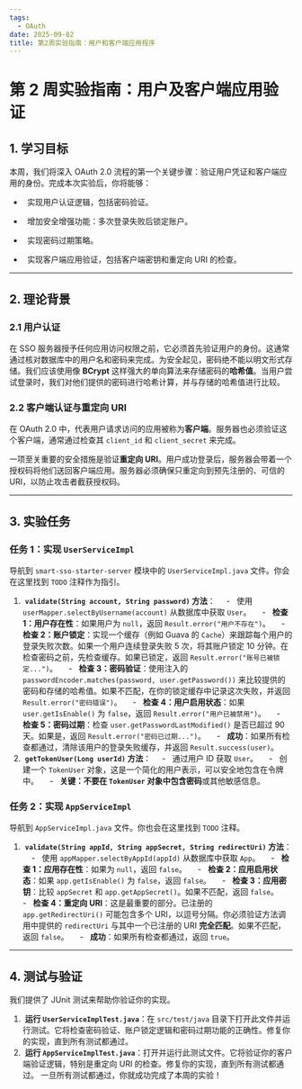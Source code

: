 ```yaml
---
tags:
  - OAuth
date: 2025-09-02
title: 第2周实验指南：用户和客户端应用程序
---
```


# 第 2 周实验指南：用户及客户端应用验证
## 1. 学习目标
本周，我们将深入 OAuth 2.0 流程的第一个关键步骤：验证用户凭证和客户端应用的身份。完成本次实验后，你将能够：
-   实现用户认证逻辑，包括密码验证。

-   增加安全增强功能：多次登录失败后锁定账户。

-   实现密码过期策略。

-   实现客户端应用验证，包括客户端密钥和重定向 URI 的检查。
---
## 2. 理论背景

### 2.1 用户认证

在 SSO 服务器授予任何应用访问权限之前，它必须首先验证用户的身份。这通常通过核对数据库中的用户名和密码来完成。为安全起见，密码绝不能以明文形式存储。我们应该使用像 **BCrypt** 这样强大的单向算法来存储密码的**哈希值**。当用户尝试登录时，我们对他们提供的密码进行哈希计算，并与存储的哈希值进行比较。

### 2.2 客户端认证与重定向 URI

在 OAuth 2.0 中，代表用户请求访问的应用被称为**客户端**。服务器也必须验证这个客户端，通常通过检查其 `client_id` 和 `client_secret` 来完成。

一项至关重要的安全措施是验证**重定向 URI**。用户成功登录后，服务器会带着一个授权码将他们送回客户端应用。服务器必须确保只重定向到预先注册的、可信的 URI，以防止攻击者截获授权码。

---

## 3. 实验任务

### 任务 1：实现 `UserServiceImpl`

导航到 `smart-sso-starter-server` 模块中的 `UserServiceImpl.java` 文件。你会在这里找到 `TODO` 注释作为指引。
1.  **`validate(String account, String password)` 方法**：
    -   使用 `userMapper.selectByUsername(account)` 从数据库中获取 `User`。
    -   **检查 1：用户存在性**：如果用户为 `null`，返回 `Result.error("用户不存在")`。
    -   **检查 2：账户锁定**：实现一个缓存（例如 Guava 的 `Cache`）来跟踪每个用户的登录失败次数。如果一个用户连续登录失败 5 次，将其账户锁定 10 分钟。在检查密码之前，先检查缓存。如果已锁定，返回 `Result.error("账号已被锁定...")`。
    -   **检查 3：密码验证**：使用注入的 `passwordEncoder.matches(password, user.getPassword())` 来比较提供的密码和存储的哈希值。如果不匹配，在你的锁定缓存中记录这次失败，并返回 `Result.error("密码错误")`。
    -   **检查 4：用户启用状态**：如果 `user.getIsEnable()` 为 `false`，返回 `Result.error("用户已被禁用")`。
    -   **检查 5：密码过期**：检查 `user.getPasswordLastModified()` 是否已超过 90 天。如果是，返回 `Result.error("密码已过期...")`。
    -   **成功**：如果所有检查都通过，清除该用户的登录失败缓存，并返回 `Result.success(user)`。
1.  **`getTokenUser(Long userId)` 方法**：
    -   通过用户 ID 获取 `User`。
    -   创建一个 `TokenUser` 对象，这是一个简化的用户表示，可以安全地包含在令牌中。
    -   **关键：不要在 `TokenUser` 对象中包含密码**或其他敏感信息。

### 任务 2：实现 `AppServiceImpl`

导航到 `AppServiceImpl.java` 文件。你也会在这里找到 `TODO` 注释。
1.  **`validate(String appId, String appSecret, String redirectUri)` 方法**：
    -   使用 `appMapper.selectByAppId(appId)` 从数据库中获取 `App`。
    -   **检查 1：应用存在性**：如果为 `null`，返回 `false`。
    -   **检查 2：应用启用状态**：如果 `app.getIsEnable()` 为 `false`，返回 `false`。
    -   **检查 3：应用密钥**：比较 `appSecret` 和 `app.getAppSecret()`。如果不匹配，返回 `false`。
    -   **检查 4：重定向 URI**：这是最重要的部分。已注册的 `app.getRedirectUri()` 可能包含多个 URI，以逗号分隔。你必须验证方法调用中提供的 `redirectUri` 与其中一个已注册的 URI **完全匹配**。如果不匹配，返回 `false`。
    -   **成功**：如果所有检查都通过，返回 `true`。

---

## 4. 测试与验证

我们提供了 JUnit 测试来帮助你验证你的实现。

1.  **运行 `UserServiceImplTest.java`**：在 `src/test/java` 目录下打开此文件并运行测试。它将检查密码验证、账户锁定逻辑和密码过期功能的正确性。修复你的实现，直到所有测试都通过。
2.  **运行 `AppServiceImplTest.java`**：打开并运行此测试文件。它将验证你的客户端验证逻辑，特别是重定向 URI 的检查。修复你的实现，直到所有测试都通过。
一旦所有测试都通过，你就成功完成了本周的实验！